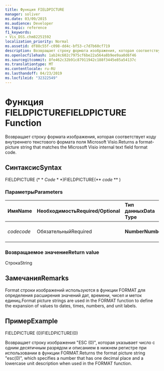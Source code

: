 ```yaml
---
title: Функция FIELDPICTURE
manager: soliver
ms.date: 03/09/2015
ms.audience: Developer
ms.topic: reference
f1_keywords:
- Vis_DSS.chm82251592
localization_priority: Normal
ms.assetid: df88c55f-c098-dd4c-bf53-c7d7b60cf719
description: Возвращает строку формата изображения, которая соответствует коду внутреннего текстового формата поля Microsoft Visio.
ms.openlocfilehash: 1ab24c602c7975cf6be22a564a8b9ee9aa0d6f46
ms.sourcegitcommit: 8fe462c32b91c87911942c188f3445e85a54137c
ms.translationtype: MT
ms.contentlocale: ru-RU
ms.lasthandoff: 04/23/2019
ms.locfileid: "32322549"
---
```

# <a name="fieldpicture-function"></a><span data-ttu-id="590d9-103">Функция FIELDPICTURE</span><span class="sxs-lookup"><span data-stu-id="590d9-103">FIELDPICTURE Function</span></span>

<span data-ttu-id="590d9-104">Возвращает строку формата изображения, которая соответствует коду внутреннего текстового формата поля Microsoft Visio.</span><span class="sxs-lookup"><span data-stu-id="590d9-104">Returns a format-picture string that matches the Microsoft Visio internal text field format code.</span></span>
  
## <a name="syntax"></a><span data-ttu-id="590d9-105">Синтаксис</span><span class="sxs-lookup"><span data-stu-id="590d9-105">Syntax</span></span>

<span data-ttu-id="590d9-106">FIELDPICTURE (\* \* *Code* \* \*)</span><span class="sxs-lookup"><span data-stu-id="590d9-106">FIELDPICTURE(\*\* *code* \*\* )</span></span> 
  
### <a name="parameters"></a><span data-ttu-id="590d9-107">Параметры</span><span class="sxs-lookup"><span data-stu-id="590d9-107">Parameters</span></span>

|<span data-ttu-id="590d9-108">**Имя**</span><span class="sxs-lookup"><span data-stu-id="590d9-108">**Name**</span></span>|<span data-ttu-id="590d9-109">**Необходимость**</span><span class="sxs-lookup"><span data-stu-id="590d9-109">**Required/Optional**</span></span>|<span data-ttu-id="590d9-110">**Тип данных**</span><span class="sxs-lookup"><span data-stu-id="590d9-110">**Data Type**</span></span>|<span data-ttu-id="590d9-111">**Описание**</span><span class="sxs-lookup"><span data-stu-id="590d9-111">**Description**</span></span>|
|:-----|:-----|:-----|:-----|
| <span data-ttu-id="590d9-112">_code_</span><span class="sxs-lookup"><span data-stu-id="590d9-112">_code_</span></span> <br/> |<span data-ttu-id="590d9-113">Обязательный</span><span class="sxs-lookup"><span data-stu-id="590d9-113">Required</span></span>  <br/> |<span data-ttu-id="590d9-114">**Number**</span><span class="sxs-lookup"><span data-stu-id="590d9-114">**Number**</span></span> <br/> | <span data-ttu-id="590d9-115">Код формата текстового поля.</span><span class="sxs-lookup"><span data-stu-id="590d9-115">A text field format code.</span></span>  <br/> |
   
### <a name="return-value"></a><span data-ttu-id="590d9-116">Возвращаемое значение</span><span class="sxs-lookup"><span data-stu-id="590d9-116">Return value</span></span>

<span data-ttu-id="590d9-117">Строка</span><span class="sxs-lookup"><span data-stu-id="590d9-117">String</span></span>
  
## <a name="remarks"></a><span data-ttu-id="590d9-118">Замечания</span><span class="sxs-lookup"><span data-stu-id="590d9-118">Remarks</span></span>

<span data-ttu-id="590d9-119">Format строки изображений используются в функции FORMAT для определения расширения значений дат, времени, чисел и меток единиц.</span><span class="sxs-lookup"><span data-stu-id="590d9-119">Format picture strings are used in the FORMAT function to define the expansion of values to dates, times, numbers, and unit labels.</span></span>
  
## <a name="example"></a><span data-ttu-id="590d9-120">Пример</span><span class="sxs-lookup"><span data-stu-id="590d9-120">Example</span></span>

<span data-ttu-id="590d9-121">FIELDPICTURE (0)</span><span class="sxs-lookup"><span data-stu-id="590d9-121">FIELDPICTURE(0)</span></span> 
  
<span data-ttu-id="590d9-122">Возвращает строку изображения "ESC (0)", которая указывает число с одним десятичным разрядом и описанием в нижнем регистре при использовании в функции FORMAT.</span><span class="sxs-lookup"><span data-stu-id="590d9-122">Returns the format picture string "esc(0)", which specifies a number that has one decimal place and a lowercase unit description when used in the FORMAT function.</span></span> 
  


